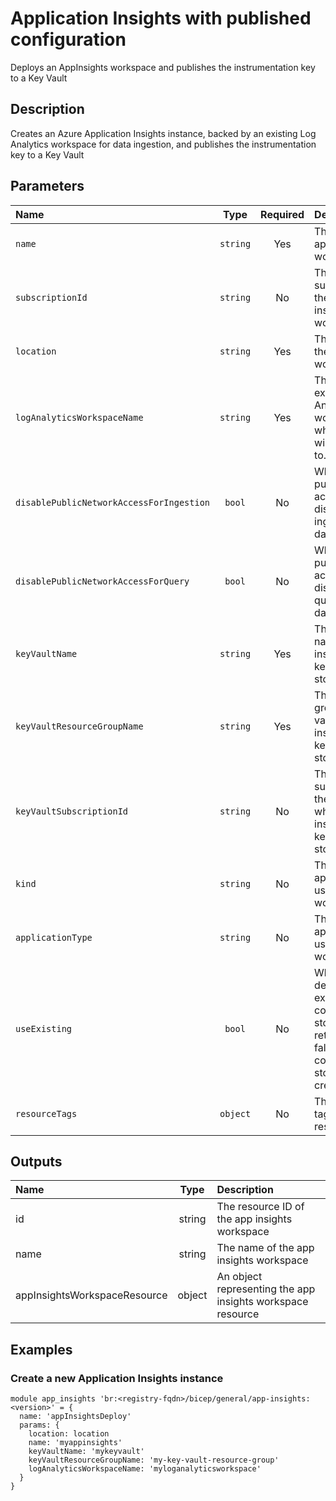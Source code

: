 # Application Insights with published configuration

Deploys an AppInsights workspace and publishes the instrumentation key to a Key Vault

## Description

Creates an Azure Application Insights instance, backed by an existing Log Analytics workspace for data ingestion, and publishes the instrumentation key to a Key Vault

## Parameters

| Name                                     | Type     | Required | Description                                                                                                                                |
| :--------------------------------------- | :------: | :------: | :----------------------------------------------------------------------------------------------------------------------------------------- |
| `name`                                   | `string` | Yes      | The name of the app insights workspace                                                                                                     |
| `subscriptionId`                         | `string` | No       | The subscription of the existing app insights workspace                                                                                    |
| `location`                               | `string` | Yes      | The location of the app insights workspace                                                                                                 |
| `logAnalyticsWorkspaceName`              | `string` | Yes      | The name of the existing Log Analytics workspace which the data will be ingested to.                                                       |
| `disablePublicNetworkAccessForIngestion` | `bool`   | No       | When true, public network access is disabled for ingestion of data.                                                                        |
| `disablePublicNetworkAccessForQuery`     | `bool`   | No       | When true, public network access is disabled for querying of data.                                                                         |
| `keyVaultName`                           | `string` | Yes      | The key vault name where the instrumentation key will be stored                                                                            |
| `keyVaultResourceGroupName`              | `string` | Yes      | The resource group of the key vault where the instrumentation key will be stored                                                           |
| `keyVaultSubscriptionId`                 | `string` | No       | The subscription of the key vault where the instrumentation key will be stored                                                             |
| `kind`                                   | `string` | No       | The kind of application using the workspace                                                                                                |
| `applicationType`                        | `string` | No       | The type of application using the workspace                                                                                                |
| `useExisting`                            | `bool`   | No       | When true, the details of an existing app configuration store will be returned; When false, the app configuration store is created/updated |
| `resourceTags`                           | `object` | No       | The resource tags applied to resources                                                                                                     |

## Outputs

| Name                         | Type   | Description                                                |
| :--------------------------- | :----: | :--------------------------------------------------------- |
| id                           | string | The resource ID of the app insights workspace              |
| name                         | string | The name of the app insights workspace                     |
| appInsightsWorkspaceResource | object | An object representing the app insights workspace resource |

## Examples

### Create a new Application Insights instance

```bicep
module app_insights 'br:<registry-fqdn>/bicep/general/app-insights:<version>' = {
  name: 'appInsightsDeploy'
  params: {
    location: location
    name: 'myappinsights'
    keyVaultName: 'mykeyvault'
    keyVaultResourceGroupName: 'my-key-vault-resource-group'
    logAnalyticsWorkspaceName: 'myloganalyticsworkspace'
  }
}
```